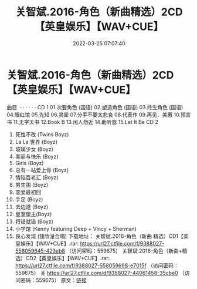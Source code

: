 ﻿---
title: 关智斌.2016-角色（新曲精选）2CD【英皇娱乐】【WAV+CUE】
date: 2022-03-25 07:07:40
categories: WAV车载音乐、镜像
tags: 华语中文
---
# 关智斌.2016-角色（新曲精选）2CD【英皇娱乐】【WAV+CUE】

曲目  · · · · · ·
CD 1
01.次要角色 (国语)
02.塑造角色 (国语)
03.终生角色 (国语)
04.眼红馆
05.先知
06.灵犀
07.分手不要太悲哀
08.代表作
09.再见．美惠
10.预言书
11.无字天书
12.Book B
13.闲人勿近
14.助听器
15.Let It Be
CD 2
01. 死性不改 (Twins Boyz)
02. La La 世界 (Boyz)
03. 玻璃少女 (Boyz)
04. 美丽与快乐 (Boyz)
05. Girls (Boyz)
06. 总有一站爱上你 (Boyz)
07. 情陷百老汇 (Boyz)
08. 男生围 (Boyz)
09. 恋爱最初回
10. 手足 (Boyz)
11. 去边道 (Boyz)
12. 皇室堡主(Boyz)
13. 将错就错 (Boyz)
14. 小学馆 (Kenny featuring Deep + Vincy + Sherman)
15. 良心发现 (锺欣潼合唱)
下载地址：
关智斌.2016-角色（新曲 精选）CD1【英皇娱乐】【WAV+CUE】.rar: https://url27.ctfile.com/f/9388027-558059645-423eb8
（访问密码：559675）
关智斌.2016-角色（新曲+精选）CD2【英皇娱乐】【WAV+CUE】.rar: https://url27.ctfile.com/f/9388027-558059698-e7015f
（访问密码：559675）
关
https://url27.ctfile.com/d/9388027-44061458-35cbe0
（访问密码：559675）
原文：[链接](https://blog.sina.com.cn/s/blog_1647c7e7601030wd4.html)